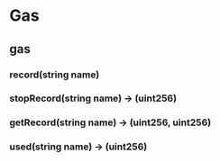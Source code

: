 # Gas

## gas



### **record(string name)**



### **stopRecord(string name) &rarr; (uint256)**



### **getRecord(string name) &rarr; (uint256, uint256)**



### **used(string name) &rarr; (uint256)**



